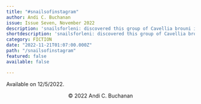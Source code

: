```yaml
---
title: "#snailsofinstagram"
author: Andi C. Buchanan
issue: Issue Seven, November 2022
description: 'snailsforleni: discovered this group of Cavellia brouni in leaf litter in Khandallah park after a rainy week. Like to think they’re a family, looking out for each other. Love the markings on their pale shells. Fingertip included for scale; like most New Zealand land snails they’re much smaller than people think. <p>#snails #snailsofinstagram #cavellia #cavellia-brouni #molluscs #khandallah #wellington #parks #native-wildlife</p>'
shortdescription: 'snailsforleni: discovered this group of Cavellia brouni in leaf litter in Khandallah park after a rainy week. Like to think they’re a family, looking out for each other. Love the markings on their pale shells. Fingertip included for scale; like most New Zealand land snails they’re much smaller than people think. <p>#snails #snailsofinstagram #cavellia #cavellia-brouni #molluscs #khandallah #wellington #parks #native-wildlife</p>'
category: FICTION
date: "2022-11-21T01:07:00.000Z"
path: "/snailsofinstagram"
featured: false
available: false

---
```


Available on 12/5/2022.


<p style="text-align: center;">© 2022 Andi C. Buchanan</p>